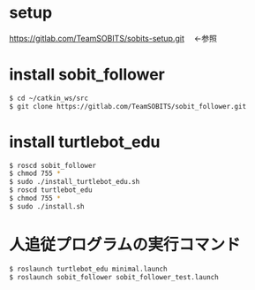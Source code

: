 # setup
https://gitlab.com/TeamSOBITS/sobits-setup.git
　←参照

# install sobit_follower 

```bash
$ cd ~/catkin_ws/src
$ git clone https://gitlab.com/TeamSOBITS/sobit_follower.git
```

# install turtlebot_edu

```bash
$ roscd sobit_follower
$ chmod 755 *
$ sudo ./install_turtlebot_edu.sh
$ roscd turtlebot_edu
$ chmod 755 *
$ sudo ./install.sh
```

# 人追従プログラムの実行コマンド

```bash
$ roslaunch turtlebot_edu minimal.launch
$ roslaunch sobit_follower sobit_follower_test.launch
```


